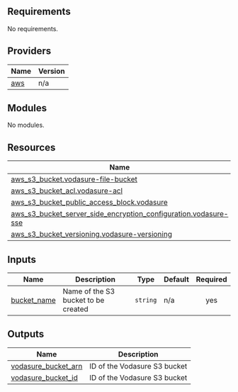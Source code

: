 ## Requirements

No requirements.

## Providers

| Name | Version |
|------|---------|
| <a name="provider_aws"></a> [aws](#provider\_aws) | n/a |

## Modules

No modules.

## Resources

| Name | Type |
|------|------|
| [aws_s3_bucket.vodasure-file-bucket](https://registry.terraform.io/providers/hashicorp/aws/latest/docs/resources/s3_bucket) | resource |
| [aws_s3_bucket_acl.vodasure-acl](https://registry.terraform.io/providers/hashicorp/aws/latest/docs/resources/s3_bucket_acl) | resource |
| [aws_s3_bucket_public_access_block.vodasure](https://registry.terraform.io/providers/hashicorp/aws/latest/docs/resources/s3_bucket_public_access_block) | resource |
| [aws_s3_bucket_server_side_encryption_configuration.vodasure-sse](https://registry.terraform.io/providers/hashicorp/aws/latest/docs/resources/s3_bucket_server_side_encryption_configuration) | resource |
| [aws_s3_bucket_versioning.vodasure-versioning](https://registry.terraform.io/providers/hashicorp/aws/latest/docs/resources/s3_bucket_versioning) | resource |

## Inputs

| Name | Description | Type | Default | Required |
|------|-------------|------|---------|:--------:|
| <a name="input_bucket_name"></a> [bucket\_name](#input\_bucket\_name) | Name of the S3 bucket to be created | `string` | n/a | yes |

## Outputs

| Name | Description |
|------|-------------|
| <a name="output_vodasure_bucket_arn"></a> [vodasure\_bucket\_arn](#output\_vodasure\_bucket\_arn) | ID of the Vodasure S3 bucket |
| <a name="output_vodasure_bucket_id"></a> [vodasure\_bucket\_id](#output\_vodasure\_bucket\_id) | ID of the Vodasure S3 bucket |
